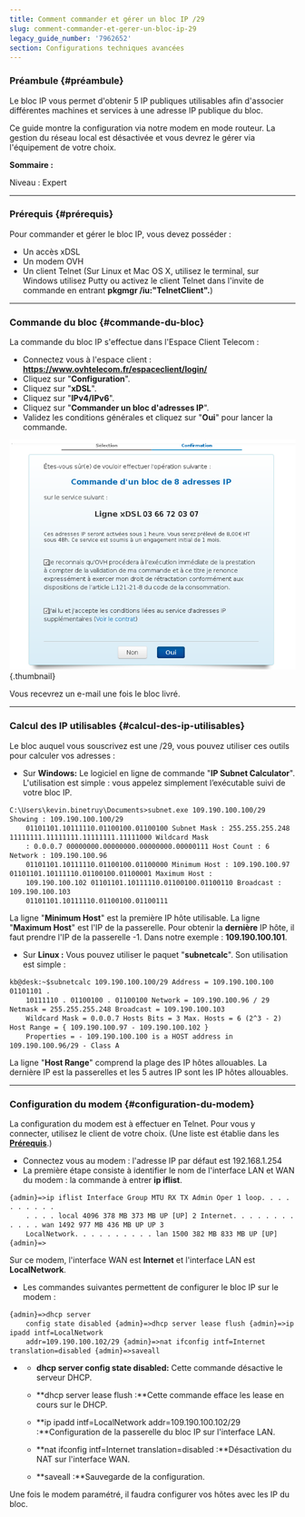 ```yaml
---
title: Comment commander et gérer un bloc IP /29
slug: comment-commander-et-gerer-un-bloc-ip-29
legacy_guide_number: '7962652'
section: Configurations techniques avancées
---
```


### Préambule {#préambule}

Le bloc IP vous permet d'obtenir 5 IP publiques utilisables afin d'associer différentes machines et services à une adresse IP publique du bloc.

Ce guide montre la configuration via notre modem en mode routeur. La gestion du réseau local est désactivée et vous devrez le gérer via l'équipement de votre choix.

**Sommaire :**

Niveau : Expert

------------------------------------------------------------------------

### Prérequis {#prérequis}

Pour commander et gérer le bloc IP, vous devez posséder :

-   Un accès xDSL
-   Un modem OVH
-   Un client Telnet (Sur Linux et Mac OS X, utilisez le terminal, sur Windows utilisez Putty ou activez le client Telnet dans l'invite de commande en entrant **pkgmgr /iu:"TelnetClient".**)

------------------------------------------------------------------------

### Commande du bloc {#commande-du-bloc}

La commande du bloc IP s'effectue dans l'Espace Client Telecom :

-   Connectez vous à l'espace client : **<https://www.ovhtelecom.fr/espaceclient/login/>**
-   Cliquez sur "**Configuration**".
-   Cliquez sur "**xDSL**".
-   Cliquez sur "**IPv4/IPv6**".
-   Cliquez sur "**Commander un bloc d'adresses IP**".
-   Validez les conditions générales et cliquez sur "**Oui**" pour lancer la commande.

![](images/2015-05-18-161338_684x550_scrot.png){.thumbnail}

Vous recevrez un e-mail une fois le bloc livré.

------------------------------------------------------------------------

### Calcul des IP utilisables {#calcul-des-ip-utilisables}

Le bloc auquel vous souscrivez est une /29, vous pouvez utiliser ces outils pour calculer vos adresses :

-   Sur **Windows:** Le logiciel en ligne de commande "**IP Subnet Calculator**". L'utilisation est simple : vous appelez simplement l’exécutable suivi de votre bloc IP.

<!-- -->

    C:\Users\kevin.binetruy\Documents>subnet.exe 109.190.100.100/29 Showing : 109.190.100.100/29
        01101101.10111110.01100100.01100100 Subnet Mask : 255.255.255.248 11111111.11111111.11111111.11111000 Wildcard Mask
        : 0.0.0.7 00000000.00000000.00000000.00000111 Host Count : 6 Network : 109.190.100.96
        01101101.10111110.01100100.01100000 Minimum Host : 109.190.100.97 01101101.10111110.01100100.01100001 Maximum Host :
        109.190.100.102 01101101.10111110.01100100.01100110 Broadcast : 109.190.100.103
        01101101.10111110.01100100.01100111

La ligne "**Minimum Host**" est la première IP hôte utilisable. La ligne "**Maximum Host**" est l'IP de la passerelle. Pour obtenir la **dernière** IP hôte, il faut prendre l'IP de la passerelle -1. Dans notre exemple : **109.190.100.101**.

-   Sur **Linux :** Vous pouvez utiliser le paquet "**subnetcalc**". Son utilisation est simple :

<!-- -->

    kb@desk:~$subnetcalc 109.190.100.100/29 Address = 109.190.100.100 01101101 .
        10111110 . 01100100 . 01100100 Network = 109.190.100.96 / 29 Netmask = 255.255.255.248 Broadcast = 109.190.100.103
        Wildcard Mask = 0.0.0.7 Hosts Bits = 3 Max. Hosts = 6 (2^3 - 2) Host Range = { 109.190.100.97 - 109.190.100.102 }
        Properties = - 109.190.100.100 is a HOST address in 109.190.100.96/29 - Class A

La ligne "**Host Range**" comprend la plage des IP hôtes allouables. La dernière IP est la passerelles et les 5 autres IP sont les IP hôtes allouables.

------------------------------------------------------------------------

### Configuration du modem {#configuration-du-modem}

La configuration du modem est à effectuer en Telnet. Pour vous y connecter, utilisez le client de votre choix. (Une liste est établie dans les **[Prérequis](#CommentcommanderetgérerunblocIP/29-telnet)**.)

-   Connectez vous au modem : l'adresse IP par défaut est 192.168.1.254
-   La première étape consiste à identifier le nom de l'interface LAN et WAN du modem : la commande à entrer **ip iflist**.

<!-- -->

    {admin}=>ip iflist Interface Group MTU RX TX Admin Oper 1 loop. . . . . . . . . .
        . . . . local 4096 378 MB 373 MB UP [UP] 2 Internet. . . . . . . . . . . . wan 1492 977 MB 436 MB UP UP 3
        LocalNetwork. . . . . . . . . . lan 1500 382 MB 833 MB UP [UP] {admin}=>

Sur ce modem, l'interface WAN est **Internet** et l'interface LAN est **LocalNetwork**.

-   Les commandes suivantes permettent de configurer le bloc IP sur le modem :

<!-- -->

    {admin}=>dhcp server
        config state disabled {admin}=>dhcp server lease flush {admin}=>ip ipadd intf=LocalNetwork
        addr=109.190.100.102/29 {admin}=>nat ifconfig intf=Internet translation=disabled {admin}=>saveall

-   -   **dhcp server config state disabled:** Cette commande désactive le serveur DHCP.

    -   **dhcp server lease flush :**Cette commande efface les lease en cours sur le DHCP.

    -   **ip ipadd intf=LocalNetwork addr=109.190.100.102/29 :**Configuration de la passerelle du bloc IP sur l'interface LAN.

    -   **nat ifconfig intf=Internet translation=disabled :**Désactivation du NAT sur l'interface WAN.

    -   **saveall :**Sauvegarde de la configuration.

Une fois le modem paramétré, il faudra configurer vos hôtes avec les IP du bloc.
